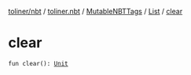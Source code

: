 [toliner/nbt](../../../index.md) / [toliner.nbt](../../index.md) / [MutableNBTTags](../index.md) / [List](index.md) / [clear](./clear.md)

# clear

`fun clear(): `[`Unit`](https://kotlinlang.org/api/latest/jvm/stdlib/kotlin/-unit/index.html)